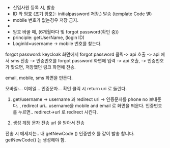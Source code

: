 - 신입사원 등록 시, 발송
- ID 와 암호 (초기 암호는 initialpassword 저장.) 발송 (template Code 별)
- mobile 번호가 없는경우 저장 금지.
- 
- 암호 바꿀 때, (6개월마다 및 forgot password(확인 중))
- principle: getUserName, (login ID)
- LoginId=username -> mobile 번호를 찾는다.

forgot password:
keycloak 화면에서 forgot password 클릭-> api 호출 -> api 에서 sms 전송 -> 인증번호를 forgot password 화면에 입력 -> api 호출, -> 인증번호가 맞으면, 저장했던 링크 화면에 전송.

email, mobile, sms 화면을 만든다.

모바일:...
이메일...
인증문자...
확인 클릭 시 return uri 로 돌린다.

1. get/username -> username 과 redirect uri
-> 인증문자를 phone no 보내준다.
, redirect uri.. 
username을 mobile and email 로 화면을 띄운다.
인증번호를 누르면..
redirect->url 로 redirect 시킨다.

2. 생성 계정 문자 전송 url 을 받아서 전송


전송 시 메세지는.. 내 getNewCode () 인증번호 를 같이 발송 합니다.
getNewCode() 는 생성해야 함.
